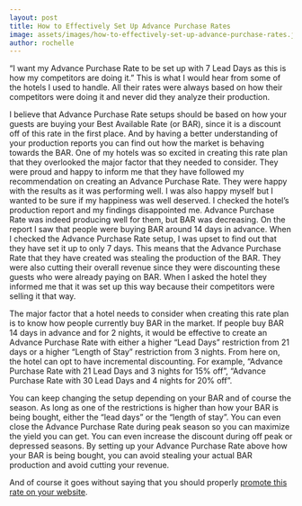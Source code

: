 ```yaml
---
layout: post
title: How to Effectively Set Up Advance Purchase Rates
image: assets/images/how-to-effectively-set-up-advance-purchase-rates.jpg
author: rochelle
---
```


“I want my Advance Purchase Rate to be set up with 7 Lead Days as this is how my competitors are doing it.” This is what I would hear from some of the hotels I used to handle. All their rates were always based on how their competitors were doing it and never did they analyze their production.

I believe that Advance Purchase Rate setups should be based on how your guests are buying your Best Available Rate (or BAR), since it is a discount off of this rate in the first place.
And by having a better understanding of your production reports you can find out how the market is behaving towards the BAR. One of my hotels was so excited in creating this rate plan that they overlooked the major factor that they needed to consider. They were proud and happy to inform me that they have followed my recommendation on creating an Advance Purchase Rate. They were happy with the results as it was performing well. I was also happy myself but I wanted to be sure if my happiness was well deserved. I checked the hotel’s production report and my findings disappointed me. Advance Purchase Rate was indeed producing well for them, but BAR was decreasing. On the report I saw that people were buying BAR around 14 days in advance. When I checked the Advance Purchase Rate setup, I was upset to find out that they have set it up to only 7 days. This means that the Advance Purchase Rate that they have created was stealing the production of the BAR. They were also cutting their overall revenue since they were discounting these guests who were already paying on BAR. When I asked the hotel they informed me that it was set up this way because their competitors were selling it that way.

The major factor that a hotel needs to consider when creating this rate plan is to know how people currently buy BAR in the market. If people buy BAR 14 days in advance and for 2 nights, it would be effective to create an Advance Purchase Rate with either a higher “Lead Days” restriction from 21 days or a higher “Length of Stay” restriction from 3 nights. From here on, the hotel can opt to have incremental discounting. For example, “Advance Purchase Rate with 21 Lead Days and 3 nights for 15% off”, “Advance Purchase Rate with 30 Lead Days and 4 nights for 20% off”.

You can keep changing the setup depending on your BAR and of course the season. As long as one of the restrictions is higher than how your BAR is being bought, either the “lead days” or the “length of stay”. You can even close the Advance Purchase Rate during peak season so you can maximize the yield you can get. You can even increase the discount during off peak or depressed seasons. By setting up your Advance Purchase Rate above how your BAR is being bought, you can avoid stealing your actual BAR production and avoid cutting your revenue.

And of course it goes without saying that you should properly [promote this rate on your website](TK).